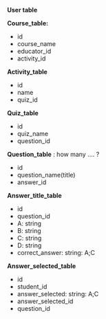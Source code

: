 **User table**









**Course_table:** 

- id
- course_name
- educator_id
- activity_id

**Activity_table**

- id
- name
- quiz_id

**Quiz_table**

- id
- quiz_name
- question_id

**Question_table** : how many .... ?

- id
- question_name(title)
- answer_id

**Answer_title_table**

- id
- question_id
- A: string
- B: string
- C: string
- D: string
- correct_answer: string:    A;C

**Answer_selected_table**

- id
- student_id
- answer_selected: string:    A;C
- answer_selected_id
- question_id





